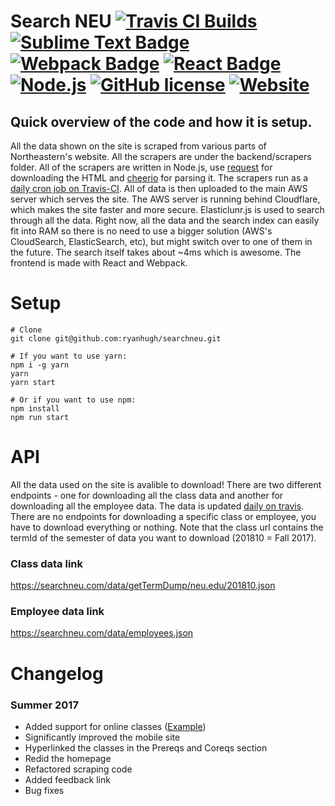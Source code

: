 # Search NEU [![Travis CI Builds](https://travis-ci.org/ryanhugh/searchneu.svg?branch=master)](https://travis-ci.org/ryanhugh/searchneu/) [![Sublime Text Badge](https://cdn.rawgit.com/aleen42/badges/master/src/sublime_text.svg)](#) [![Webpack Badge](https://cdn.rawgit.com/aleen42/badges/master/src/webpack.svg)](#) [![React Badge](https://cdn.rawgit.com/aleen42/badges/master/src/react.svg)](#)  [![Node.js](https://cdn.rawgit.com/aleen42/badges/master/src/node.svg)](#)  [![GitHub license](https://img.shields.io/badge/license-AGPLv3-blue.svg)](#) [![Website](https://img.shields.io/website/https/searchneu.com.svg)](https://searchneu.com)


## Quick overview of the code and how it is setup. 
All the data shown on the site is scraped from various parts of Northeastern's website. All the scrapers are under the backend/scrapers folder. All of the scrapers are written in Node.js, use [request](https://github.com/request/request) for downloading the HTML and [cheerio](https://github.com/cheeriojs/cheerio) for parsing it. The scrapers run as a [daily cron job on Travis-CI](https://travis-ci.org/ryanhugh/searchneu/builds). All of data is then uploaded to the main AWS server which serves the site. The AWS server is running behind Cloudflare, which makes the site faster and more secure. Elasticlunr.js is used to search through all the data. Right now, all the data and the search index can easily fit into RAM so there is no need to use a bigger solution (AWS's CloudSearch, ElasticSearch, etc), but might switch over to one of them in the future. The search itself takes about ~4ms which is awesome. The frontend is made with React and Webpack.

# Setup


```
# Clone
git clone git@github.com:ryanhugh/searchneu.git

# If you want to use yarn:
npm i -g yarn
yarn 
yarn start

# Or if you want to use npm:
npm install
npm run start
```

# API

All the data used on the site is avalible to download! There are two different endpoints - one for downloading all the class data and another for downloading all the employee data. The data is updated [daily on travis](https://travis-ci.org/ryanhugh/searchneu/builds). There are no endpoints for downloading a specific class or employee, you have to download everything or nothing.  Note that the class url contains the termId of the semester of data you want to download (201810 = Fall 2017).

### Class data link
https://searchneu.com/data/getTermDump/neu.edu/201810.json

### Employee data link
https://searchneu.com/data/employees.json


# Changelog

### Summer 2017
 - Added support for online classes ([Example](https://searchneu.com/engw3302))
 - Significantly improved the mobile site
 - Hyperlinked the classes in the Prereqs and Coreqs section
 - Redid the homepage
 - Refactored scraping code
 - Added feedback link
 - Bug fixes



